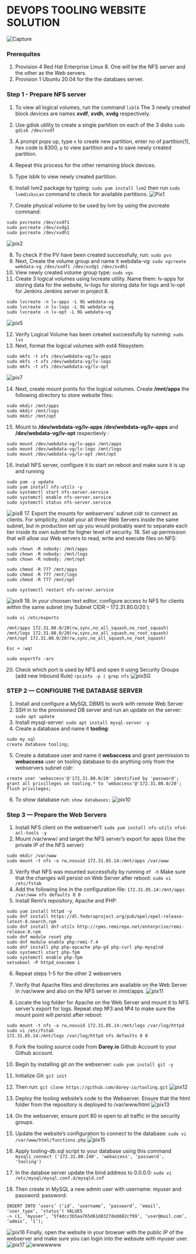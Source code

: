 # DEVOPS TOOLING WEBSITE SOLUTION
![Capture](https://user-images.githubusercontent.com/74002629/183053774-9dddd124-bdb1-4e78-b077-e5877b85fb33.PNG)

### Prerequites
1. Provision 4 Red Hat Enterprise Linux 8. One will be the NFS server and the other as the Web servers.
2. Provision 1 Ubuntu 20.04 for the the databaes server.

### Step 1 - Prepare NFS server
1. To view all logical volumes, run the command `lsblk` The 3 newly created block devices are names **xvdf**, **xvdh**, **xvdg** respectively.
2. Use gdisk utility to create a single partition on each of the 3 disks `sudo gdisk /dev/xvdf`
3. A prompt pops up, type `n` to create new partition, enter no of partition(1), hex code is 8300, `p` to view partition and `w` to save newly created partition.
4. Repeat this process for the other remaining block devices.
5. Type lsblk to view newly created partition.
6. Install lvm2 package by typing: `sudo yum install lvm2` then run `sudo lvmdiskscan` command to check for available partitions.
![Pix1](https://user-images.githubusercontent.com/74002629/183050422-48ff7ae2-982d-4ac7-9cf2-254a123a860c.PNG)

8. Create physical volume to be used by lvm by using the pvcreate command:
```
sudo pvcreate /dev/xvdf1
sudo pvcreate /dev/xvdg1
sudo pvcreate /dev/xvdh1
```
![pix2](https://user-images.githubusercontent.com/74002629/183050437-d9a55dbb-ca1d-4b6f-8bb5-5f2c5bd1aa72.PNG)

8. To check if the PV have been created successfully, run: `sudo pvs`
9. Next, Create the volume group and name it webdata-vg: `sudo vgcreate webdata-vg /dev/xvdf1 /dev/xvdg1 /dev/xvdh1`
10. View newly created volume group type: `sudo vgs`
11. Create 3 logical volumes using lvcreate utility. Name them: lv-apps for storing data for the website, lv-logs for storing data for logs and lv-opt for Jenkins Jenkins server in project 8.
```
sudo lvcreate -n lv-apps -L 9G webdata-vg
sudo lvcreate -n lv-logs -L 9G webdata-vg
sudo lvcreate -n lv-opt -L 9G webdata-vg
```
![pix5](https://user-images.githubusercontent.com/74002629/183050487-41f518eb-ffcb-46a2-84e0-36839d51b6ed.PNG)

12. Verify Logical Volume has been created successfully by running: `sudo lvs`
13. Next, format the logical volumes with ext4 filesystem:
```
sudo mkfs -t xfs /dev/webdata-vg/lv-apps
sudo mkfs -t xfs /dev/webdata-vg/lv-logs
sudo mkfs -t xfs /dev/webdata-vg/lv-opt
```
![pix7](https://user-images.githubusercontent.com/74002629/183050528-14284dad-e0f5-4858-8ed5-b9fd29c12032.PNG)

14. Next, create mount points for the logical volumes. Create **/mnt/apps** the following directory to store website files: 
```
sudo mkdir /mnt/apps
sudo mkdir /mnt/logs
sudo mkdir /mnt/opt
```
15. Mount to **/dev/webdata-vg/lv-apps** **/dev/webdata-vg/lv-apps** and **/dev/webdata-vg/lv-opt** respectievly : 
```
sudo mount /dev/webdata-vg/lv-apps /mnt/apps
sudo mount /dev/webdata-vg/lv-logs /mnt/logs
sudo mount /dev/webdata-vg/lv-opt /mnt/opt
```
16. Install NFS server, configure it to start on reboot and make sure it is up and running
```
sudo yum -y update
sudo yum install nfs-utils -y
sudo systemctl start nfs-server.service
sudo systemctl enable nfs-server.service
sudo systemctl status nfs-server.service
```
![pix8](https://user-images.githubusercontent.com/74002629/183051438-77d0ecbe-0812-487a-b754-b2837a67e7e3.PNG)
17. Export the mounts for webservers’ subnet cidr to connect as clients. For simplicity, install your all three Web Servers inside the same subnet, but in production set up you would probably want to separate each tier inside its own subnet for higher level of security.
18. Set up permission that will allow our Web servers to read, write and execute files on NFS:
```
sudo chown -R nobody: /mnt/apps
sudo chown -R nobody: /mnt/logs
sudo chown -R nobody: /mnt/opt

sudo chmod -R 777 /mnt/apps
sudo chmod -R 777 /mnt/logs
sudo chmod -R 777 /mnt/opt

sudo systemctl restart nfs-server.service
```
![pix9](https://user-images.githubusercontent.com/74002629/183051442-69ca2423-75d4-4b3c-9ac1-afe5ee373b0b.PNG)
19. In your choosen text editor, configure access to NFS for clients within the same subnet (my Subnet CIDR – 172.31.80.0/20 ):
```
sudo vi /etc/exports

/mnt/apps 172.31.80.0/20(rw,sync,no_all_squash,no_root_squash)
/mnt/logs 172.31.80.0/20(rw,sync,no_all_squash,no_root_squash)
/mnt/opt 172.31.80.0/20(rw,sync,no_all_squash,no_root_squash)

Esc + :wq!

sudo exportfs -arv
```
20. Check which port is used by NFS and open it using Security Groups (add new Inbound Rule)
`rpcinfo -p | grep nfs`
![pixSG](https://user-images.githubusercontent.com/74002629/183053344-f40f0d65-5670-4613-835c-1da0137e0416.PNG)

### STEP 2 — CONFIGURE THE DATABASE SERVER
1. Install and configure a MySQL DBMS to work with remote Web Server
2. SSH in to the provisioned DB server and run an update on the server: `sudo apt update`
3. Install mysql-server: `sudo apt install mysql-server -y`
4. Create a database and name it **tooling**: 
```
sudo my sql
create database tooling;
```
5. Create a database user and name it **webaccess** and grant permission to **webaccess** user on tooling database to do anything only 
from the webservers subnet cidr:
```
create user 'webaccess'@'172.31.80.0/20' identified by 'password';
grant all privilleges on tooling.* to 'webaccess'@'172.31.80.0/20';
flush privileges;
```
6. To show database run: `show databases;`
![pix10](https://user-images.githubusercontent.com/74002629/183051459-c2a2c22e-44ec-453b-9d2b-44000ceccae1.PNG)

### Step 3 — Prepare the Web Servers

1. Install NFS client on the webserver1: `sudo yum install nfs-utils nfs4-acl-tools -y`
2. Mount /var/www/ and target the NFS server’s export for apps (Use the private IP of the NFS server)
```
sudo mkdir /var/www
sudo mount -t nfs -o rw,nosuid 172.31.85.14:/mnt/apps /var/www
```
3. Verify that NFS was mounted successfully by running `df -h` Make sure that the changes will persist on Web Server after reboot:
`sudo vi /etc/fstab`
4. Add the following line in the configuration file: `172.31.85.14:/mnt/apps /var/www nfs defaults 0 0`
5. Install Remi’s repository, Apache and PHP:
```
sudo yum install httpd -y
sudo dnf install https://dl.fedoraproject.org/pub/epel/epel-release-latest-8.noarch.rpm
sudo dnf install dnf-utils http://rpms.remirepo.net/enterprise/remi-release-8.rpm
sudo dnf module reset php
sudo dnf module enable php:remi-7.4
sudo dnf install php php-opcache php-gd php-curl php-mysqlnd
sudo systemctl start php-fpm
sudo systemctl enable php-fpm
setsebool -P httpd_execmem 1
```
6. Repeat steps 1-5 for the other 2 webservers
7. Verify that Apache files and directories are available on the Web Server in /var/www and also on the NFS server in /mnt/apps.
![pix11](https://user-images.githubusercontent.com/74002629/183030599-7de0f18a-8050-4e42-bf6d-3307d8ff0ac7.PNG)

8. Locate the log folder for Apache on the Web Server and mount it to NFS server’s export for logs. Repeat step №3 and №4 to make sure the mount point will persist after reboot:
```
sudo mount -t nfs -o rw,nosuid 172.31.85.14:/mnt/logs /var/log/httpd
sudo vi /etc/fstab
172.31.85.14:/mnt/logs /var/log/httpd nfs defaults 0 0
```
9. Fork the tooling source code from **Darey.io** Github Account to your Github account. 
10. Begin by installing git on the webserver: `sudo yum install git -y`
11. Initialize Git: `git init`
12. Then run: `git clone https://github.com/darey-io/tooling.git`
![pix12](https://user-images.githubusercontent.com/74002629/183052304-f20cf002-f862-42c2-b71c-a8619b16caaf.PNG)

13. Deploy the tooling website’s code to the Webserver. Ensure that the html folder from the repository is deployed to /var/www/html
![pix13](https://user-images.githubusercontent.com/74002629/183036121-425bca5c-d3dc-442c-8943-d9134077b4b2.PNG)

14. On the webserver, ensure port 80 in open to all traffic in the security groups.
15. Update the website’s configuration to connect to the database: `sudo vi /var/www/html/functions.php`
![pix15](https://user-images.githubusercontent.com/74002629/183052617-0bc05ae2-997f-4384-a157-558d707f34f0.PNG)

16. Apply tooling-db.sql script to your database using this command `mysqli_connect ('172.31.80.140', 'webaccess', 'password', 'tooling')`
17. In the databse server update the bind address to 0.0.0.0: `sudo vi /etc/mysql/mysql.conf.d/mysqld.cnf`
18. Then create in MySQL a new admin user with username: myuser and password: password:
```
INSERT INTO ‘users’ (‘id’, ‘username’, ‘password’, ’email’, ‘user_type’, ‘status’) VALUES
-> (1, ‘myuser’, ‘5f4dcc3b5aa765d61d8327deb882cf99’, ‘user@mail.com’, ‘admin’, ‘1’);
```
![pix16](https://user-images.githubusercontent.com/74002629/183053301-e021a287-f188-441e-96d0-022663e79a2d.PNG)
Finally, open the website in your browser with the public IP of the webserver and make sure you can login into the websute with myuser user.
![pix17](https://user-images.githubusercontent.com/74002629/183053304-87db560b-8cbb-448e-96e1-caae58c2f0c1.PNG)
![wwwwwww](https://github.com/Suleiman223/DevOps-Projects/assets/116959775/b05180c5-ecbd-4e6a-ae9c-0aeae6be5603)
